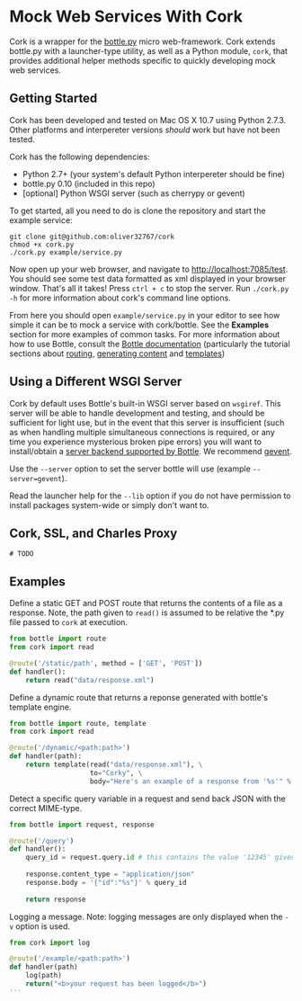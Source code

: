Mock Web Services With Cork
================================

Cork is a wrapper for the [bottle.py](htttp://bottlepy.org/) micro web-framework.
Cork extends bottle.py with a launcher-type utility, as well as a Python module, `cork`,
that provides additional helper methods specific to quickly developing mock web services.

Getting Started
------------
Cork has been developed and tested on Mac OS X 10.7 using Python 2.7.3.
Other platforms and interpereter versions *should* work but have not been tested.

Cork has the following dependencies:
* Python 2.7+ (your system's default Python interpereter should be fine)
* bottle.py 0.10 (included in this repo)
* \[optional\] Python WSGI server (such as cherrypy or gevent)

To get started, all you need to do is clone the repository and start the example service:

    git clone git@github.com:oliver32767/cork
    chmod +x cork.py
    ./cork.py example/service.py

Now open up your web browser, and navigate to [http://localhost:7085/test](http://localhost:7085/test).
You should see some test data formatted as xml displayed in your browser window.
That's all it takes!
Press `ctrl + c` to stop the server. Run `./cork.py -h` for more information about cork's command line options.

From here you should open `example/service.py` in your editor to see how simple it can be to mock a service with cork/bottle.
See the **Examples** section for more examples of common tasks.
For more information about how to use Bottle, consult the [Bottle documentation](http://bottlepy.org/docs/dev/index.html)
(particularly the tutorial sections about [routing](http://bottlepy.org/docs/dev/tutorial.html#request-routing),
[generating content](http://bottlepy.org/docs/dev/tutorial.html#generating-content)
and [templates](http://bottlepy.org/docs/dev/tutorial.html#templates))

Using a Different WSGI Server
-----------------------------

Cork by default uses Bottle's built-in WSGI server based on `wsgiref`.
This server will be able to handle development and testing, and should be sufficient for light use,
but in the event that this server is insufficient
(such as when handling multiple simultaneous connections is required, or any time you experience mysterious broken pipe errors)
you will want to install/obtain a [server backend supported by Bottle](http://bottlepy.org/docs/dev/deployment.html#switching-the-server-backend).
We recommend [gevent](http://www.gevent.org/).

Use the `--server` option to set the server bottle will use (example `--server=gevent`).

Read the launcher help for the `--lib` option if you do not have permission to install packages system-wide or simply don't want to.

Cork, SSL, and Charles Proxy
----------------------------------------

    # TODO

Examples
--------
Define a static GET and POST route that returns the contents of a file as a response.
Note, the path given to `read()` is assumed to be relative the \*.py file passed to `cork` at execution.
```python
from bottle import route
from cork import read

@route('/static/path', method = ['GET', 'POST'])
def handler():
    return read("data/response.xml")
```

Define a dynamic route that returns a reponse generated with bottle's template engine.
```python
from bottle import route, template
from cork import read

@route('/dynamic/<path:path>')
def handler(path):
    return template(read("data/response.xml"), \
                    to="Corky", \
                    body="Here's an example of a response from '%s'" % path)
```

Detect a specific query variable in a request and send back JSON with the correct MIME-type.
```python
from bottle import request, response

@route('/query')
def handler():
    query_id = request.query.id # this contains the value '12345' given the url '/query?id=12345'
    
    response.content_type = "application/json"
    response.body = '{"id":"%s"}' % query_id
    
    return response
```

Logging a message. Note: logging messages are only displayed when the `-v` option is used.
```python
from cork import log

@route('/example/<path:path>')
def handler(path)
    log(path)
    return("<b>your request has been logged</b>")
'''